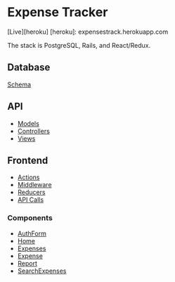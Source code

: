 # Expense Tracker

[Live][heroku]
[heroku]: expensestrack.herokuapp.com

The stack is PostgreSQL, Rails, and React/Redux.

## Database
[Schema][schema]

## API
- [Models][models]
- [Controllers][controllers]
- [Views][views]

## Frontend
- [Actions][actions]
- [Middleware][middleware]
- [Reducers][reducers]
- [API Calls][util]

### Components
- [AuthForm][auth_form]
- [Home][home]
- [Expenses][expenses]
- [Expense][expense]
- [Report][report]
- [SearchExpenses][searchexpenses]

[schema]: db/schema.rb
[models]: app/models
[controllers]: app/controllers
[views]: app/views
[actions]: frontend/actions
[middleware]: frontend/middleware
[reducers]: frontend/reducers
[util]: frontend/util
[auth_form]: frontend/components/auth_form
[home]: frontend/components/home
[expenses]: frontend/components/expenses
[expense]: frontend/components/expense
[report]: frontend/components/report
[searchexpenses]: frontend/components/search_expenses
